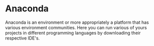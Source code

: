 # Anaconda










Anaconda is an environment or more appropriately a platform that has various environment communities. Here you can run various of yours projects in different programming languages by downloading their respective IDE's.